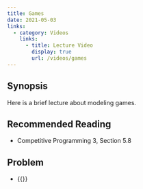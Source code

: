 ```yaml
---
title: Games
date: 2021-05-03
links:
  - category: Videos
    links:
      - title: Lecture Video
        display: true
        url: /videos/games
---
```


## Synopsis

Here is a brief lecture about modeling games.

## Recommended Reading

- Competitive Programming 3, Section 5.8

## Problem

- {{<UVa id="788" name="847 - Multiplication Game" >}}

